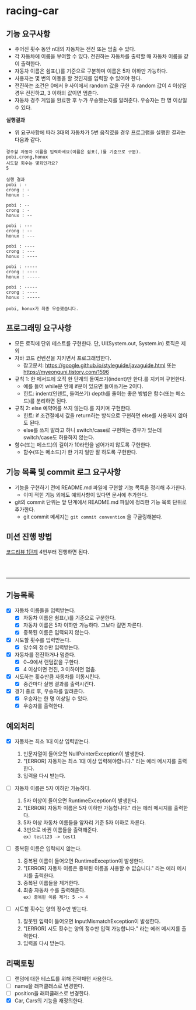 # racing-car

## 기능 요구사항
- 주어진 횟수 동안 n대의 자동차는 전진 또는 멈출 수 있다.
- 각 자동차에 이름을 부여할 수 있다. 전진하는 자동차를 출력할 때 자동차 이름을 같이 출력한다.
- 자동차 이름은 쉼표(,)를 기준으로 구분하며 이름은 5자 이하만 가능하다.
- 사용자는 몇 번의 이동을 할 것인지를 입력할 수 있어야 한다.
- 전진하는 조건은 0에서 9 사이에서 random 값을 구한 후 random 값이 4 이상일 경우 전진하고, 3 이하의 값이면 멈춘다.
- 자동차 경주 게임을 완료한 후 누가 우승했는지를 알려준다. 우승자는 한 명 이상일 수 있다.

**실행결과**
- 위 요구사항에 따라 3대의 자동차가 5번 움직였을 경우 프로그램을 실행한 결과는 다음과 같다.

```shell
경주할 자동차 이름을 입력하세요(이름은 쉼표(,)를 기준으로 구분).
pobi,crong,honux
시도할 회수는 몇회인가요?
5

실행 결과
pobi : -
crong : -
honux : -

pobi : --
crong : -
honux : --

pobi : ---
crong : --
honux : ---

pobi : ----
crong : ---
honux : ----

pobi : -----
crong : ----
honux : -----

pobi : -----
crong : ----
honux : -----

pobi, honux가 최종 우승했습니다.
```

## 프로그래밍 요구사항
- 모든 로직에 단위 테스트를 구현한다. 단, UI(System.out, System.in) 로직은 제외
- 자바 코드 컨벤션을 지키면서 프로그래밍한다.
  - 참고문서: https://google.github.io/styleguide/javaguide.html 또는 https://myeonguni.tistory.com/1596
- 규칙 1: 한 메서드에 오직 한 단계의 들여쓰기(indent)만 한다.를 지키며 구현한다.
  - 예를 들어 while문 안에 if문이 있으면 들여쓰기는 2이다.
  - 힌트: indent(인덴트, 들여쓰기) depth를 줄이는 좋은 방법은 함수(또는 메소드)를 분리하면 된다.
- 규칙 2: else 예약어를 쓰지 않는다.를 지키며 구현한다.
  - 힌트: if 조건절에서 값을 return하는 방식으로 구현하면 else를 사용하지 않아도 된다.
  - else를 쓰지 말라고 하니 switch/case로 구현하는 경우가 있는데 switch/case도 허용하지 않는다.
- 함수(또는 메소드)의 길이가 10라인을 넘어가지 않도록 구현한다.
  - 함수(또는 메소드)가 한 가지 일만 잘 하도록 구현한다.

## 기능 목록 및 commit 로그 요구사항
- 기능을 구현하기 전에 README.md 파일에 구현할 기능 목록을 정리해 추가한다.
  - 이미 적힌 기능 외에도 예외사항이 있다면 문서에 추가한다.
- git의 commit 단위는 앞 단계에서 README.md 파일에 정리한 기능 목록 단위로 추가한다.
  - git commit 메세지는 `git commit convention` 을 구글링해본다.

## 미션 진행 방법
[코드리뷰 1단계](https://github.com/woowacourse/woowacourse-docs/blob/master/maincourse/review-step1.md) 4번부터 진행하면 된다. 

<br /><br />

***
## 기능목록

- [x] 자동차 이름들을 입력받는다.
  - [x] 자동차 이름은 쉼표(,)를 기준으로 구분한다.
  - [x] 자동차 이름은 5자 이하만 가능하다. 그보다 길면 자른다.
  - [x] 중복된 이름은 입력되지 않는다.

- [x] 시도할 횟수를 입력받는다.
  - [x] 양수의 정수만 입력받는다.

- [x] 자동차를 전진하거나 멈춘다.
  - [x] 0~9에서 랜덤값을 구한다.
  - [x] 4 이상이면 전진, 3 이하이면 멈춤.

- [x] 시도하는 횟수만큼 자동차를 이동시킨다.
  - [x] 중간마다 실행 결과를 출력시킨다.

- [x] 경기 종료 후, 우승자를 알려준다.
  - [x] 우승자는 한 명 이상일 수 있다.
  - [x] 우승자를 출력한다.

## 예외처리
- [x] 자동차는 최소 1대 이상 입력받는다.
  1. 빈문자열이 들어오면 NullPointerException이 발생한다.
  2. "[ERROR] 자동차는 최소 1대 이상 입력해야합니다." 라는 에러 메시지를 출력한다.
  3. 입력을 다시 받는다.


- [ ] 자동차 이름은 5자 이하만 가능하다.
  1. 5자 이상이 들어오면 RuntimeException이 발생한다.
  2. "[ERROR] 자동차 이름은 5자 이하만 가능합니다." 라는 에러 메시지를 출력한다.
  3. 5자 이상 자동차 이름들을 앞자리 기준 5자 이하로 자른다.
  4. 3번으로 바뀐 이름들을 출력해준다.   
     `ex) test123 -> test1`


- [ ] 중복된 이름은 입력되지 않는다.
  1. 중복된 이름이 들어오면 RuntimeException이 발생한다.
  2. "[ERROR] 자동차 이름은 중복된 이름을 사용할 수 없습니다." 라는 에러 메시지를 출력한다.
  3. 중복된 이름들을 제거한다.
  4. 최종 자동차 수를 출력해준다.   
     `ex) 중복된 이름 제거: 5 -> 4`


- [ ] 시도할 횟수는 양의 정수만 받는다.
  1. 잘못된 입력이 들어오면 InputMismatchException이 발생한다.
  2. "[ERROR] 시도 횟수는 양의 정수만 입력 가능합니다." 라는 에러 메시지를 출력한다.
  3. 입력을 다시 받는다.


## 리팩토링
 - [ ] 랜덤에 대한 테스트를 위해 전략패턴 사용한다.
 - [ ] name을 래퍼클래스로 변경한다.
 - [ ] position을 래퍼클래스로 변경한다.
 - [x] Car, Cars의 기능을 재정의한다.